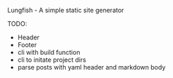 Lungfish - A simple static site generator

TODO:
  - Header
  - Footer
  - cli with build function
  - cli to initate project dirs
  - parse posts with yaml header and markdown body

